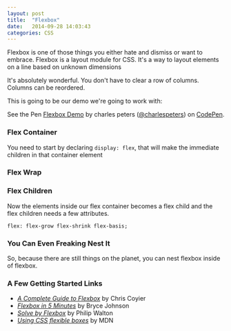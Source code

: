```yaml
---
layout: post
title:  "Flexbox"
date:   2014-09-28 14:03:43
categories: CSS
---
```


Flexbox is one of those things you either hate and dismiss or want to embrace. Flexbox is a layout module for CSS. It's a way to layout elements on a line based on unknown dimensions

It's absolutely wonderful. You don't have to clear a row of columns. Columns can be reordered.

This is going to be our demo we're going to work with:

<p data-height="268" data-theme-id="4981" data-slug-hash="iEyfG" data-default-tab="result" data-user="charlespeters" class='codepen'>See the Pen <a href='http://codepen.io/charlespeters/pen/iEyfG/'>Flexbox Demo</a> by charles peters (<a href='http://codepen.io/charlespeters'>@charlespeters</a>) on <a href='http://codepen.io'>CodePen</a>.</p>
<script async src="//codepen.io/assets/embed/ei.js"></script>

### Flex Container

You need to start by declaring `display: flex`, that will make the immediate children in that container element

### Flex Wrap

### Flex Children

Now the elements inside our flex container becomes a flex child and the flex children needs a few attributes.

<pre><code class="language-css">flex: flex-grow flex-shrink flex-basis;</code></pre>

### You Can Even Freaking Nest It

So, because there are still things on the planet, you can nest flexbox inside of flexbox.

### A Few Getting Started Links

- [_A Complete Guide to Flexbox_](http://css-tricks.com/snippets/css/a-guide-to-flexbox/) by Chris Coyier
- [_Flexbox in 5 Minutes_](devbryce.com/site/flexbox/) by Bryce Johnson
- [_Solve by Flexbox_](http://philipwalton.github.io/solved-by-flexbox/) by Philip Walton
- [_Using CSS flexible boxes_](https://developer.mozilla.org/en-US/docs/Web/Guide/CSS/Flexible_boxes) by MDN
